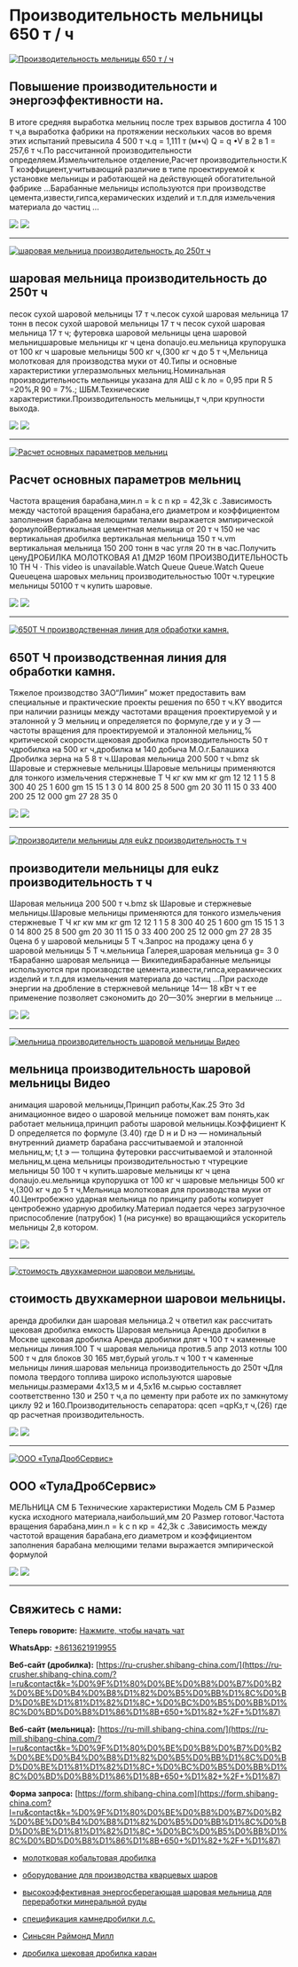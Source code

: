 # Производительность мельницы 650 т / ч

<a href="https://swt.shibang-china.com/?l=ru&img&k=%D0%9F%D1%80%D0%BE%D0%B8%D0%B7%D0%B2%D0%BE%D0%B4%D0%B8%D1%82%D0%B5%D0%BB%D1%8C%D0%BD%D0%BE%D1%81%D1%82%D1%8C+%D0%BC%D0%B5%D0%BB%D1%8C%D0%BD%D0%B8%D1%86%D1%8B+650+%D1%82+%2F+%D1%87" target="_blank">![Производительность мельницы 650 т / ч](http://static.shibang-china.com/all-800x300/486.jpg)</a>

## Повышение производительности и энергоэффективности на.
В итоге средняя выработка мельниц после трех взрывов достигла 4 100 т ч,а выработка фабрики на протяжении нескольких часов во время этих испытаний превысила 4 500 т ч.q = 1,111 т (м•ч) Q = q •V в 2 в 1 = 257,6 т ч.По рассчитанной производительности определяем.Измельчительное отделение,Расчет производительности.К Т коэффициент,учитывающий различие в типе проектируемой к установке мельницы и работающей на действующей обогатительной фабрике …Барабанные мельницы используются при производстве цемента,извести,гипса,керамических изделий и т.п.для измельчения материала до частиц …


<a href="https://whatsapp.shibangsoft.com/WhatsApp.php" target="_blank" title="WhatsApp">![](http://static.shibang-china.com/icon/whatsapp.png)</a> <a href="https://swt.shibang-china.com/?l=ru&icon&k=%D0%9F%D1%80%D0%BE%D0%B8%D0%B7%D0%B2%D0%BE%D0%B4%D0%B8%D1%82%D0%B5%D0%BB%D1%8C%D0%BD%D0%BE%D1%81%D1%82%D1%8C+%D0%BC%D0%B5%D0%BB%D1%8C%D0%BD%D0%B8%D1%86%D1%8B+650+%D1%82+%2F+%D1%87" target="_blank">![](http://static.shibang-china.com/icon/chat-ru.png)</a>

---

<a href="https://swt.shibang-china.com/?l=ru&img&k=%D0%9F%D1%80%D0%BE%D0%B8%D0%B7%D0%B2%D0%BE%D0%B4%D0%B8%D1%82%D0%B5%D0%BB%D1%8C%D0%BD%D0%BE%D1%81%D1%82%D1%8C+%D0%BC%D0%B5%D0%BB%D1%8C%D0%BD%D0%B8%D1%86%D1%8B+650+%D1%82+%2F+%D1%87" target="_blank">![шаровая мельница производительность до 250т ч](http://static.shibang-china.com/all-800x300/418.jpg)</a>

## шаровая мельница производительность до 250т ч
песок сухой шаровой мельницы 17 т ч.песок сухой шаровая мельница 17 тонн в песок сухой шаровой мельницы 17 т ч песок сухой шаровая мельница 17 т ч; футеровка шаровой мельницы цена шаровой мельницшаровые мельницы кг ч цена donaujo.eu.мельница крупорушка от 100 кг ч шаровые мельницы 500 кг ч,(300 кг ч до 5 т ч,Мельница молотковая для производства муки от 40.Типы и основные характеристики углеразмольных мельниц.Номинальная производительность мельницы указана для АШ с k ло = 0,95 при R 5 =20%,R 90 = 7%.; ШБМ.Технические характеристики.Производительность мельницы,т ч,при крупности выхода.


<a href="https://whatsapp.shibangsoft.com/WhatsApp.php" target="_blank" title="WhatsApp">![](http://static.shibang-china.com/icon/whatsapp.png)</a> <a href="https://swt.shibang-china.com/?l=ru&icon&k=%D0%9F%D1%80%D0%BE%D0%B8%D0%B7%D0%B2%D0%BE%D0%B4%D0%B8%D1%82%D0%B5%D0%BB%D1%8C%D0%BD%D0%BE%D1%81%D1%82%D1%8C+%D0%BC%D0%B5%D0%BB%D1%8C%D0%BD%D0%B8%D1%86%D1%8B+650+%D1%82+%2F+%D1%87" target="_blank">![](http://static.shibang-china.com/icon/chat-ru.png)</a>

---

<a href="https://swt.shibang-china.com/?l=ru&img&k=%D0%9F%D1%80%D0%BE%D0%B8%D0%B7%D0%B2%D0%BE%D0%B4%D0%B8%D1%82%D0%B5%D0%BB%D1%8C%D0%BD%D0%BE%D1%81%D1%82%D1%8C+%D0%BC%D0%B5%D0%BB%D1%8C%D0%BD%D0%B8%D1%86%D1%8B+650+%D1%82+%2F+%D1%87" target="_blank">![Расчет основных параметров мельниц](http://static.shibang-china.com/all-800x300/1109.jpg)</a>

## Расчет основных параметров мельниц
Частота вращения барабана,мин.n = k c n кр = 42,3k с .Зависимость между частотой вращения барабана,его диаметром и коэффи&#173;циентом заполнения барабана мелющими телами выражается эмпирической фор&#173;мулойВертикальная цементная мельница от 20 т ч 150 не час вертикальная дробилка вертикальная мельница 150 т ч.vm вертикальная мельница 150 200 тонн в час угля 20 тн в час.Получить ценуДРОБИЛКА МОЛОТКОВАЯ А1 ДМ2Р 160М ПРОИЗВОДИТЕЛЬНОСТЬ 10 ТН Ч&nbsp;&#0183;&#32;This video is unavailable.Watch Queue Queue.Watch Queue Queueцена шаровых мельниц производительностью 100т ч.турецкие мельницы 50100 т ч купить шаровые.


<a href="https://whatsapp.shibangsoft.com/WhatsApp.php" target="_blank" title="WhatsApp">![](http://static.shibang-china.com/icon/whatsapp.png)</a> <a href="https://swt.shibang-china.com/?l=ru&icon&k=%D0%9F%D1%80%D0%BE%D0%B8%D0%B7%D0%B2%D0%BE%D0%B4%D0%B8%D1%82%D0%B5%D0%BB%D1%8C%D0%BD%D0%BE%D1%81%D1%82%D1%8C+%D0%BC%D0%B5%D0%BB%D1%8C%D0%BD%D0%B8%D1%86%D1%8B+650+%D1%82+%2F+%D1%87" target="_blank">![](http://static.shibang-china.com/icon/chat-ru.png)</a>

---

<a href="https://swt.shibang-china.com/?l=ru&img&k=%D0%9F%D1%80%D0%BE%D0%B8%D0%B7%D0%B2%D0%BE%D0%B4%D0%B8%D1%82%D0%B5%D0%BB%D1%8C%D0%BD%D0%BE%D1%81%D1%82%D1%8C+%D0%BC%D0%B5%D0%BB%D1%8C%D0%BD%D0%B8%D1%86%D1%8B+650+%D1%82+%2F+%D1%87" target="_blank">![650Т Ч производственная линия для обработки камня.](http://static.shibang-china.com/all-800x300/561.jpg)</a>

## 650Т Ч производственная линия для обработки камня.
Тяжелое производство ЗАО“Лимин” может предоставить вам специальные и практические проекты решения по 650 т ч.KY вводится при наличии разницы между частотами вращения проектируемой y и эталонной y Э мельниц и определяется по формуле,где y и y Э — частоты вращения для проектируемой и эталонной мельниц,% критической скорости.щековая дробилка производительность 50 т чдробилка на 500 кг ч,дробилка м 140 добыча М.О.г.Балашиха Дробилка зерна на 5 8 т ч.Шаровая мельница 200 500 т ч.bmz sk Шаровые и стержневые мельницы.Шаровые мельницы применяются для тонкого измельчения стержневые Т Ч кг кw мм кг gm 12 12 1 1 5 8 300 40 25 1 600 gm 15 15 1 3 0 14 800 25 8 500 gm 20 30 11 15 0 33 400 200 25 12 000 gm 27 28 35 0


<a href="https://whatsapp.shibangsoft.com/WhatsApp.php" target="_blank" title="WhatsApp">![](http://static.shibang-china.com/icon/whatsapp.png)</a> <a href="https://swt.shibang-china.com/?l=ru&icon&k=%D0%9F%D1%80%D0%BE%D0%B8%D0%B7%D0%B2%D0%BE%D0%B4%D0%B8%D1%82%D0%B5%D0%BB%D1%8C%D0%BD%D0%BE%D1%81%D1%82%D1%8C+%D0%BC%D0%B5%D0%BB%D1%8C%D0%BD%D0%B8%D1%86%D1%8B+650+%D1%82+%2F+%D1%87" target="_blank">![](http://static.shibang-china.com/icon/chat-ru.png)</a>

---

<a href="https://swt.shibang-china.com/?l=ru&img&k=%D0%9F%D1%80%D0%BE%D0%B8%D0%B7%D0%B2%D0%BE%D0%B4%D0%B8%D1%82%D0%B5%D0%BB%D1%8C%D0%BD%D0%BE%D1%81%D1%82%D1%8C+%D0%BC%D0%B5%D0%BB%D1%8C%D0%BD%D0%B8%D1%86%D1%8B+650+%D1%82+%2F+%D1%87" target="_blank">![производители мельницы для eukz производительность т ч](http://static.shibang-china.com/all-800x300/946.jpg)</a>

## производители мельницы для eukz производительность т ч
Шаровая мельница 200 500 т ч.bmz sk Шаровые и стержневые мельницы.Шаровые мельницы применяются для тонкого измельчения стержневые Т Ч кг кw мм кг gm 12 12 1 1 5 8 300 40 25 1 600 gm 15 15 1 3 0 14 800 25 8 500 gm 20 30 11 15 0 33 400 200 25 12 000 gm 27 28 35 0цена б у шаровой мельницы 5 Т ч.Запрос на продажу цена б у шаровой мельницы 5 Т ч.мельница Галерея,шаровая мельница g= 3 0 тБарабанно шаровая мельница — ВикипедияБарабанные мельницы используются при производстве цемента,извести,гипса,керамических изделий и т.п.для измельчения материала до частиц …При расходе энергии на дробление в стержневой мельнице 14— 18 кВт ч т ее применение позволяет сэкономить до 20—30% энергии в мельнице …


<a href="https://whatsapp.shibangsoft.com/WhatsApp.php" target="_blank" title="WhatsApp">![](http://static.shibang-china.com/icon/whatsapp.png)</a> <a href="https://swt.shibang-china.com/?l=ru&icon&k=%D0%9F%D1%80%D0%BE%D0%B8%D0%B7%D0%B2%D0%BE%D0%B4%D0%B8%D1%82%D0%B5%D0%BB%D1%8C%D0%BD%D0%BE%D1%81%D1%82%D1%8C+%D0%BC%D0%B5%D0%BB%D1%8C%D0%BD%D0%B8%D1%86%D1%8B+650+%D1%82+%2F+%D1%87" target="_blank">![](http://static.shibang-china.com/icon/chat-ru.png)</a>

---

<a href="https://swt.shibang-china.com/?l=ru&img&k=%D0%9F%D1%80%D0%BE%D0%B8%D0%B7%D0%B2%D0%BE%D0%B4%D0%B8%D1%82%D0%B5%D0%BB%D1%8C%D0%BD%D0%BE%D1%81%D1%82%D1%8C+%D0%BC%D0%B5%D0%BB%D1%8C%D0%BD%D0%B8%D1%86%D1%8B+650+%D1%82+%2F+%D1%87" target="_blank">![мельница производительность шаровой мельницы Видео](http://static.shibang-china.com/all-800x300/749.jpg)</a>

## мельница производительность шаровой мельницы Видео
анимация шаровой мельницы,Принцип работы,Как.25 Это 3d анимационное видео о шаровой мельнице поможет вам понять,как работает мельница,принцип работы шаровой мельницы.Коэффициент К D определяется по формуле (3.40) где D н и D нэ — номинальный внутренний диаметр барабана рассчиты&#173;ваемой и эталонной мельниц,м; t,t э — толщина футеровки рассчитываемой и эталонной мель&#173;ниц,м.цена мельницы производительностью т чтурецкие мельницы 50 100 т ч купить.шаровые мельницы кг ч цена donaujo.eu.мельница крупорушка от 100 кг ч шаровые мельницы 500 кг ч,(300 кг ч до 5 т ч,Мельница молотковая для производства муки от 40.Центробежно ударная мельница по принципу работы копирует центробежно ударную дробилку.Материал подается через загрузочное приспособление (патрубок) 1 (на рисунке) во вращающийся ускоритель мельницы 2,в котором.


<a href="https://whatsapp.shibangsoft.com/WhatsApp.php" target="_blank" title="WhatsApp">![](http://static.shibang-china.com/icon/whatsapp.png)</a> <a href="https://swt.shibang-china.com/?l=ru&icon&k=%D0%9F%D1%80%D0%BE%D0%B8%D0%B7%D0%B2%D0%BE%D0%B4%D0%B8%D1%82%D0%B5%D0%BB%D1%8C%D0%BD%D0%BE%D1%81%D1%82%D1%8C+%D0%BC%D0%B5%D0%BB%D1%8C%D0%BD%D0%B8%D1%86%D1%8B+650+%D1%82+%2F+%D1%87" target="_blank">![](http://static.shibang-china.com/icon/chat-ru.png)</a>

---

<a href="https://swt.shibang-china.com/?l=ru&img&k=%D0%9F%D1%80%D0%BE%D0%B8%D0%B7%D0%B2%D0%BE%D0%B4%D0%B8%D1%82%D0%B5%D0%BB%D1%8C%D0%BD%D0%BE%D1%81%D1%82%D1%8C+%D0%BC%D0%B5%D0%BB%D1%8C%D0%BD%D0%B8%D1%86%D1%8B+650+%D1%82+%2F+%D1%87" target="_blank">![стоимость двухкамернои шаровои мельницы.](http://static.shibang-china.com/all-800x300/1253.jpg)</a>

## стоимость двухкамернои шаровои мельницы.
аренда дробилки дан шаровая мельница.2 ч ответил как рассчитать щековая дробилка емкость Шаровая мельница Аренда дробилки в Москве щековая дробилка Аренда дробилки длят ч 100 т ч каменные мельницы линия.100 Т ч шаровая мельница против.5 апр 2013 котлы 100 500 т ч для блокoв 30 165 мвт,бурый уголь.т ч 100 т ч каменные мельницы линия.шаровая мельница производительность до 250т чДля помола твердого топлива широко используются шаровые мельницы.размерами 4x13,5 м и 4,5x16 м.сырью составляет соответственно 130 и 250 т ч,а по цементу при работе их по замкнутому циклу 92 и 160.Производительность сепаратора: qсеп =qрКз,т ч,(26) где qр расчетная производительность.


<a href="https://whatsapp.shibangsoft.com/WhatsApp.php" target="_blank" title="WhatsApp">![](http://static.shibang-china.com/icon/whatsapp.png)</a> <a href="https://swt.shibang-china.com/?l=ru&icon&k=%D0%9F%D1%80%D0%BE%D0%B8%D0%B7%D0%B2%D0%BE%D0%B4%D0%B8%D1%82%D0%B5%D0%BB%D1%8C%D0%BD%D0%BE%D1%81%D1%82%D1%8C+%D0%BC%D0%B5%D0%BB%D1%8C%D0%BD%D0%B8%D1%86%D1%8B+650+%D1%82+%2F+%D1%87" target="_blank">![](http://static.shibang-china.com/icon/chat-ru.png)</a>

---

<a href="https://swt.shibang-china.com/?l=ru&img&k=%D0%9F%D1%80%D0%BE%D0%B8%D0%B7%D0%B2%D0%BE%D0%B4%D0%B8%D1%82%D0%B5%D0%BB%D1%8C%D0%BD%D0%BE%D1%81%D1%82%D1%8C+%D0%BC%D0%B5%D0%BB%D1%8C%D0%BD%D0%B8%D1%86%D1%8B+650+%D1%82+%2F+%D1%87" target="_blank">![ООО &#171;ТулаДробСервис&#187;](http://static.shibang-china.com/all-800x300/1089.jpg)</a>

## ООО &#171;ТулаДробСервис&#187;
МЕЛЬНИЦА СМ Б Технические характеристики Модель СМ Б Размер куска исходного материала,наибольший,мм 20 Размер готовог.Частота вращения барабана,мин.n = k c n кр = 42,3k с .Зависимость между частотой вращения барабана,его диаметром и коэффи&#173;циентом заполнения барабана мелющими телами выражается эмпирической фор&#173;мулой

<a href="https://whatsapp.shibangsoft.com/WhatsApp.php" target="_blank" title="WhatsApp">![](http://static.shibang-china.com/icon/whatsapp.png)</a> <a href="https://swt.shibang-china.com/?l=ru&icon&k=%D0%9F%D1%80%D0%BE%D0%B8%D0%B7%D0%B2%D0%BE%D0%B4%D0%B8%D1%82%D0%B5%D0%BB%D1%8C%D0%BD%D0%BE%D1%81%D1%82%D1%8C+%D0%BC%D0%B5%D0%BB%D1%8C%D0%BD%D0%B8%D1%86%D1%8B+650+%D1%82+%2F+%D1%87" target="_blank">![](http://static.shibang-china.com/icon/chat-ru.png)</a>

---
## Свяжитесь с нами:

**Теперь говорите:** [Нажмите, чтобы начать чат](https://swt.shibang-china.com?l=ru&contact&k=%D0%9F%D1%80%D0%BE%D0%B8%D0%B7%D0%B2%D0%BE%D0%B4%D0%B8%D1%82%D0%B5%D0%BB%D1%8C%D0%BD%D0%BE%D1%81%D1%82%D1%8C+%D0%BC%D0%B5%D0%BB%D1%8C%D0%BD%D0%B8%D1%86%D1%8B+650+%D1%82+%2F+%D1%87)

**WhatsApp:**  [+8613621919955](https://whatsapp.shibangsoft.com/WhatsApp.php)

**Веб-сайт (дробилка):** [https://ru-crusher.shibang-china.com/](https://ru-crusher.shibang-china.com/?l=ru&contact&k=%D0%9F%D1%80%D0%BE%D0%B8%D0%B7%D0%B2%D0%BE%D0%B4%D0%B8%D1%82%D0%B5%D0%BB%D1%8C%D0%BD%D0%BE%D1%81%D1%82%D1%8C+%D0%BC%D0%B5%D0%BB%D1%8C%D0%BD%D0%B8%D1%86%D1%8B+650+%D1%82+%2F+%D1%87)

**Веб-сайт (мельница):** [https://ru-mill.shibang-china.com/](https://ru-mill.shibang-china.com/?l=ru&contact&k=%D0%9F%D1%80%D0%BE%D0%B8%D0%B7%D0%B2%D0%BE%D0%B4%D0%B8%D1%82%D0%B5%D0%BB%D1%8C%D0%BD%D0%BE%D1%81%D1%82%D1%8C+%D0%BC%D0%B5%D0%BB%D1%8C%D0%BD%D0%B8%D1%86%D1%8B+650+%D1%82+%2F+%D1%87)

**Форма запроса:** [https://form.shibang-china.com](https://form.shibang-china.com?l=ru&contact&k=%D0%9F%D1%80%D0%BE%D0%B8%D0%B7%D0%B2%D0%BE%D0%B4%D0%B8%D1%82%D0%B5%D0%BB%D1%8C%D0%BD%D0%BE%D1%81%D1%82%D1%8C+%D0%BC%D0%B5%D0%BB%D1%8C%D0%BD%D0%B8%D1%86%D1%8B+650+%D1%82+%2F+%D1%87)

* [молотковая кобальтовая дробилка](../134/%D0%BC%D0%BE%D0%BB%D0%BE%D1%82%D0%BA%D0%BE%D0%B2%D0%B0%D1%8F%20%D0%BA%D0%BE%D0%B1%D0%B0%D0%BB%D1%8C%D1%82%D0%BE%D0%B2%D0%B0%D1%8F%20%D0%B4%D1%80%D0%BE%D0%B1%D0%B8%D0%BB%D0%BA%D0%B0.md)

* [оборудование для производства кварцевых шаров](../135/%D0%BE%D0%B1%D0%BE%D1%80%D1%83%D0%B4%D0%BE%D0%B2%D0%B0%D0%BD%D0%B8%D0%B5%20%D0%B4%D0%BB%D1%8F%20%D0%BF%D1%80%D0%BE%D0%B8%D0%B7%D0%B2%D0%BE%D0%B4%D1%81%D1%82%D0%B2%D0%B0%20%D0%BA%D0%B2%D0%B0%D1%80%D1%86%D0%B5%D0%B2%D1%8B%D1%85%20%D1%88%D0%B0%D1%80%D0%BE%D0%B2.md)

* [высокоэффективная энергосберегающая шаровая мельница для переработки минеральной руды](../135/%D0%B2%D1%8B%D1%81%D0%BE%D0%BA%D0%BE%D1%8D%D1%84%D1%84%D0%B5%D0%BA%D1%82%D0%B8%D0%B2%D0%BD%D0%B0%D1%8F%20%D1%8D%D0%BD%D0%B5%D1%80%D0%B3%D0%BE%D1%81%D0%B1%D0%B5%D1%80%D0%B5%D0%B3%D0%B0%D1%8E%D1%89%D0%B0%D1%8F%20%D1%88%D0%B0%D1%80%D0%BE%D0%B2%D0%B0%D1%8F%20%D0%BC%D0%B5%D0%BB%D1%8C%D0%BD%D0%B8%D1%86%D0%B0%20%D0%B4%D0%BB%D1%8F%20%D0%BF%D0%B5%D1%80%D0%B5%D1%80%D0%B0%D0%B1%D0%BE%D1%82%D0%BA%D0%B8%20%D0%BC%D0%B8%D0%BD%D0%B5%D1%80%D0%B0%D0%BB%D1%8C%D0%BD%D0%BE%D0%B9%20%D1%80%D1%83%D0%B4%D1%8B.md)

* [спецификация камнедробилки л.с.](../135/%D1%81%D0%BF%D0%B5%D1%86%D0%B8%D1%84%D0%B8%D0%BA%D0%B0%D1%86%D0%B8%D1%8F%20%D0%BA%D0%B0%D0%BC%D0%BD%D0%B5%D0%B4%D1%80%D0%BE%D0%B1%D0%B8%D0%BB%D0%BA%D0%B8%20%D0%BB.%D1%81..md)

* [Синьсян Раймонд Милл](../134/%D0%A1%D0%B8%D0%BD%D1%8C%D1%81%D1%8F%D0%BD%20%D0%A0%D0%B0%D0%B9%D0%BC%D0%BE%D0%BD%D0%B4%20%D0%9C%D0%B8%D0%BB%D0%BB.md)

* [дробилка щековая дробилка каран](../132/%D0%B4%D1%80%D0%BE%D0%B1%D0%B8%D0%BB%D0%BA%D0%B0%20%D1%89%D0%B5%D0%BA%D0%BE%D0%B2%D0%B0%D1%8F%20%D0%B4%D1%80%D0%BE%D0%B1%D0%B8%D0%BB%D0%BA%D0%B0%20%D0%BA%D0%B0%D1%80%D0%B0%D0%BD.md)